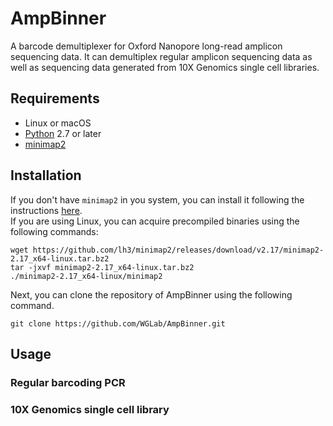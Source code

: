# AmpBinner
A barcode demultiplexer for Oxford Nanopore long-read amplicon sequencing data. It can demultiplex regular amplicon sequencing data as well as sequencing data generated from 10X Genomics single cell libraries. 

## <a name="Requirements"></a>Requirements
- Linux or macOS
- [Python](https://www.python.org/) 2.7 or later
- [minimap2](https://github.com/lh3/minimap2)

## <a name="Installation"></a>Installation

If you don't have `minimap2` in you system, you can install it following the instructions [here](https://github.com/lh3/minimap2#install).  
If you are using Linux, you can acquire precompiled binaries using the following commands:
```
wget https://github.com/lh3/minimap2/releases/download/v2.17/minimap2-2.17_x64-linux.tar.bz2
tar -jxvf minimap2-2.17_x64-linux.tar.bz2
./minimap2-2.17_x64-linux/minimap2
```

Next, you can clone the repository of AmpBinner using the following command.
```
git clone https://github.com/WGLab/AmpBinner.git
```
## <a name="Usage"></a>Usage

### Regular barcoding PCR


### 10X Genomics single cell library


